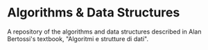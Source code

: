 # Algorithms & Data Structures
A repository of the algorithms and data structures described in Alan Bertossi's textbook, "Algoritmi e strutture di dati".